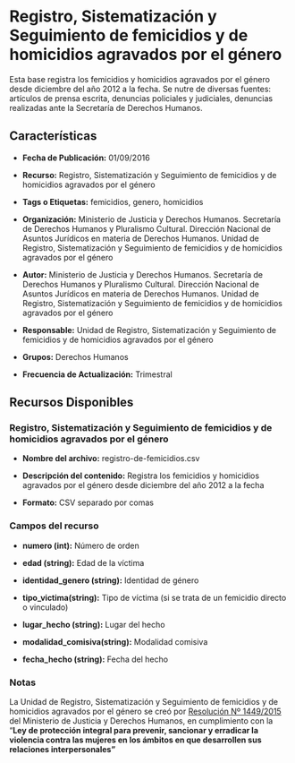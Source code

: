 Registro, Sistematización y Seguimiento de femicidios y de homicidios agravados por el género
=============================================================================================

Esta base registra los femicidios y homicidios agravados por el género desde diciembre del año 2012 a la fecha. Se nutre de diversas fuentes: artículos de prensa escrita, denuncias policiales y judiciales, denuncias realizadas ante la Secretaría de Derechos Humanos.

Características
---------------

-   **Fecha de Publicación:** 01/09/2016

-   **Recurso:** Registro, Sistematización y Seguimiento de femicidios y de homicidios agravados por el género

-   **Tags o Etiquetas:** femicidios, genero, homicidios

-   **Organización:** Ministerio de Justicia y Derechos Humanos. Secretaría de Derechos Humanos y Pluralismo Cultural. Dirección Nacional de Asuntos Jurídicos en materia de Derechos Humanos. Unidad de Registro, Sistematización y Seguimiento de femicidios y de homicidios agravados por el género

-   **Autor:** Ministerio de Justicia y Derechos Humanos. Secretaría de Derechos Humanos y Pluralismo Cultural. Dirección Nacional de Asuntos Jurídicos en materia de Derechos Humanos. Unidad de Registro, Sistematización y Seguimiento de femicidios y de homicidios agravados por el género

-   **Responsable:** Unidad de Registro, Sistematización y Seguimiento de femicidios y de homicidios agravados por el género

-   **Grupos:** Derechos Humanos

-   **Frecuencia de Actualización:** Trimestral

Recursos Disponibles
--------------------

### Registro, Sistematización y Seguimiento de femicidios y de homicidios agravados por el género

-   **Nombre del archivo:** registro-de-femicidios.csv

-   **Descripción del contenido:** Registra los femicidios y homicidios agravados por el género desde diciembre del año 2012 a la fecha

-   **Formato:** CSV separado por comas

### Campos del recurso

-   **numero (int):** Número de orden

-   **edad (string):** Edad de la víctima

-   **identidad_genero (string):** Identidad de género

-   **tipo_victima(string):** Tipo de víctima (si se trata de un femicidio directo o vinculado)

-   **lugar_hecho (string):** Lugar del hecho

-   **modalidad_comisiva(string):** Modalidad comisiva

-   **fecha_hecho (string):** Fecha del hecho

### Notas


La Unidad de Registro, Sistematización y Seguimiento de femicidios y de homicidios agravados por el género se creó por [Resolución Nº 1449/2015](http://www.biblioteca.jus.gov.ar/RES_1449_2015.pdf) del Ministerio de Justicia y Derechos Humanos, en cumplimiento con la “**Ley de protección integral para prevenir, sancionar y erradicar la violencia contra las mujeres en los ámbitos en que desarrollen sus relaciones interpersonales”**
